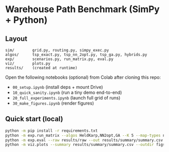 
# Warehouse Path Benchmark (SimPy + Python)

## Layout
```
sim/        grid.py, routing.py, simpy_exec.py
algos/      tsp_exact.py, tsp_nn_2opt.py, tsp_ga.py, hybrids.py
exp/        scenarios.py, run_matrix.py, eval.py
viz/        plots.py
results/    (created at runtime)
```
Open the following notebooks (optional) from Colab after cloning this repo:
- `00_setup.ipynb` (install deps + mount Drive)
- `10_quick_sanity.ipynb` (run a tiny demo end-to-end)
- `20_full_experiments.ipynb` (launch full grid of runs)
- `30_make_figures.ipynb` (render figures)

## Quick start (local)
```bash
python -m pip install -r requirements.txt
python -m exp.run_matrix --algos HeldKarp,NN2opt,GA --K 5 --map-types narrow --seeds 3 --out results/raw
python -m exp.eval --raw results/raw --out results/summary/summary.csv
python -m viz.plots --summary results/summary/summary.csv --outdir figs
```
